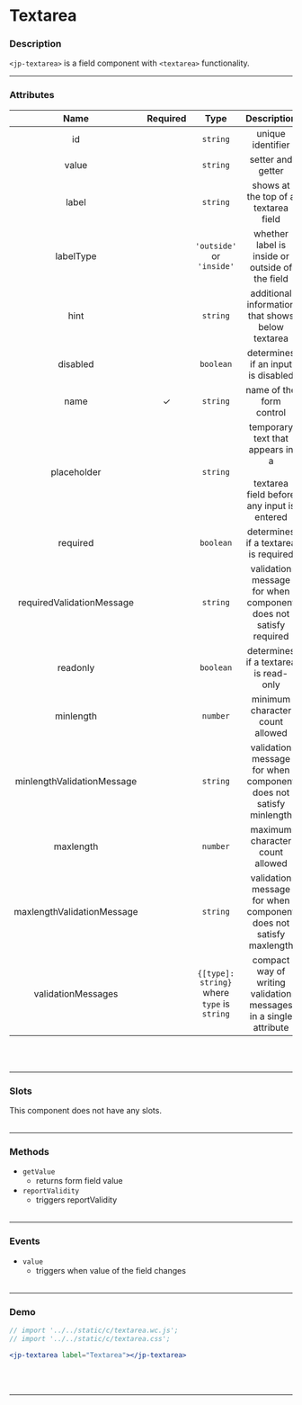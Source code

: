 <!-- import '../../static/c/textarea.wc.js';
import '../../static/c/textarea.css'; -->

# Textarea

### Description

`<jp-textarea>` is a field component with `<textarea>` functionality.
****

### Attributes

|          **Name**          | **Required** |                  **Type**                   |                                    **Description**                                    |
| :------------------------: | :----------: | :-----------------------------------------: | :-----------------------------------------------------------------------------------: |
|             id             |              |                  `string`                   |                                   unique identifier                                   |
|           value            |              |                  `string`                   |                                   setter and getter                                   |
|           label            |              |                  `string`                   |                         shows at the top of a textarea field                          |
|         labelType          |              |          `'outside'` or `'inside'`          |                    whether label is inside or outside of the field                    |
|            hint            |              |                  `string`                   |                   additional information that shows below textarea                    |
|          disabled          |              |                  `boolean`                  |                          determines if an input is disabled                           |
|            name            |      ✓       |                  `string`                   |                               name of the form control                                |
|        placeholder         |              |                  `string`                   | temporary text that appears in a <br></br> textarea field before any input is entered |
|          required          |              |                  `boolean`                  |                         determines if a textarea is required                          |
| requiredValidationMessage  |              |                  `string`                   |            validation message for when component does not satisfy required            |
|          readonly          |              |                  `boolean`                  |                         determines if a textarea is read-only                         |
|         minlength          |              |                  `number`                   |                            minimum character count allowed                            |
| minlengthValidationMessage |              |                  `string`                   |           validation message for when component does not satisfy minlength            |
|         maxlength          |              |                  `number`                   |                            maximum character count allowed                            |
| maxlengthValidationMessage |              |                  `string`                   |           validation message for when component does not satisfy maxlength            |
|     validationMessages     |              | `{[type]: string}` where `type` is `string` |           compact way of writing validation messages in a single attribute            |
<br></br>
****

### Slots

This component does not have any slots.
<br></br>
****

### Methods

- `getValue`
  - returns form field value
- `reportValidity`
  - triggers reportValidity
<br></br>
****

### Events

- `value`
  - triggers when value of the field changes
<br></br>
****

### Demo

```jsx live
// import '../../static/c/textarea.wc.js';
// import '../../static/c/textarea.css';

<jp-textarea label="Textarea"></jp-textarea>
```
<br></br>
****
